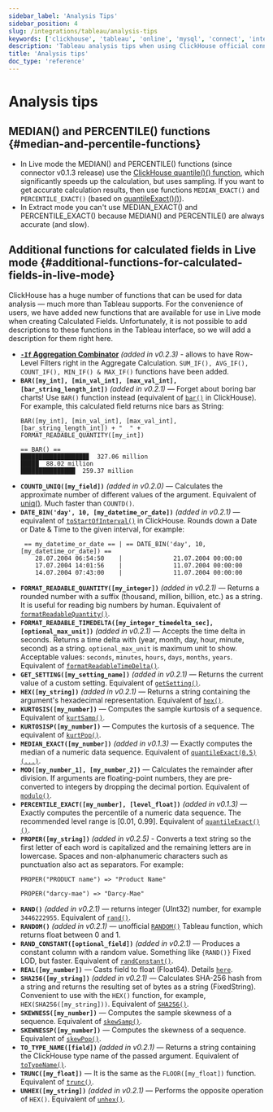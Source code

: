 ```yaml
---
sidebar_label: 'Analysis Tips'
sidebar_position: 4
slug: /integrations/tableau/analysis-tips
keywords: ['clickhouse', 'tableau', 'online', 'mysql', 'connect', 'integrate', 'ui']
description: 'Tableau analysis tips when using ClickHouse official connector.'
title: 'Analysis tips'
doc_type: 'reference'
---
```


# Analysis tips
## MEDIAN() and PERCENTILE() functions {#median-and-percentile-functions}
- In Live mode the MEDIAN() and PERCENTILE() functions (since connector v0.1.3 release) use the [ClickHouse quantile()() function](/sql-reference/aggregate-functions/reference/quantile/), which significantly speeds up the calculation, but uses sampling. If you want to get accurate calculation results, then use functions `MEDIAN_EXACT()` and `PERCENTILE_EXACT()` (based on [quantileExact()()](/sql-reference/aggregate-functions/reference/quantileexact/)).
- In Extract mode you can't use MEDIAN_EXACT() and PERCENTILE_EXACT() because MEDIAN() and PERCENTILE() are always accurate (and slow).
## Additional functions for calculated fields in Live mode {#additional-functions-for-calculated-fields-in-live-mode}
ClickHouse has a huge number of functions that can be used for data analysis — much more than Tableau supports. For the convenience of users, we have added new functions that are available for use in Live mode when creating Calculated Fields. Unfortunately, it is not possible to add descriptions to these functions in the Tableau interface, so we will add a description for them right here.
- **[`-If` Aggregation Combinator](/sql-reference/aggregate-functions/combinators/#-if)** *(added in v0.2.3)* - allows to have Row-Level Filters right in the Aggregate Calculation. `SUM_IF(), AVG_IF(), COUNT_IF(), MIN_IF() & MAX_IF()` functions have been added.
- **`BAR([my_int], [min_val_int], [max_val_int], [bar_string_length_int])`** *(added in v0.2.1)* — Forget about boring bar charts! Use `BAR()` function instead (equivalent of [`bar()`](/sql-reference/functions/other-functions#bar) in ClickHouse). For example, this calculated field returns nice bars as String:
    ```text
    BAR([my_int], [min_val_int], [max_val_int], [bar_string_length_int]) + "  " + FORMAT_READABLE_QUANTITY([my_int])
    ```
    ```text
    == BAR() ==
    ██████████████████▊  327.06 million
    █████  88.02 million
    ███████████████  259.37 million
    ```
- **`COUNTD_UNIQ([my_field])`** *(added in v0.2.0)* — Calculates the approximate number of different values of the argument. Equivalent of [uniq()](/sql-reference/aggregate-functions/reference/uniq/). Much faster than `COUNTD()`.
- **`DATE_BIN('day', 10, [my_datetime_or_date])`** *(added in v0.2.1)* — equivalent of [`toStartOfInterval()`](/sql-reference/functions/date-time-functions#toStartOfInterval) in ClickHouse. Rounds down a Date or Date & Time to the given interval, for example:
    ```text
     == my_datetime_or_date == | == DATE_BIN('day', 10, [my_datetime_or_date]) ==
        28.07.2004 06:54:50    |              21.07.2004 00:00:00
        17.07.2004 14:01:56    |              11.07.2004 00:00:00
        14.07.2004 07:43:00    |              11.07.2004 00:00:00
    ```
- **`FORMAT_READABLE_QUANTITY([my_integer])`** *(added in v0.2.1)* — Returns a rounded number with a suffix (thousand, million, billion, etc.) as a string. It is useful for reading big numbers by human. Equivalent of [`formatReadableQuantity()`](/sql-reference/functions/other-functions#formatreadablequantity).
- **`FORMAT_READABLE_TIMEDELTA([my_integer_timedelta_sec], [optional_max_unit])`** *(added in v0.2.1)* — Accepts the time delta in seconds. Returns a time delta with (year, month, day, hour, minute, second) as a string. `optional_max_unit` is maximum unit to show. Acceptable values: `seconds`, `minutes`, `hours`, `days`, `months`, `years`. Equivalent of [`formatReadableTimeDelta()`](/sql-reference/functions/other-functions/#formatreadabletimedelta).
- **`GET_SETTING([my_setting_name])`** *(added in v0.2.1)* — Returns the current value of a custom setting. Equivalent of [`getSetting()`](/sql-reference/functions/other-functions#getsetting).
- **`HEX([my_string])`** *(added in v0.2.1)* — Returns a string containing the argument's hexadecimal representation. Equivalent of [`hex()`](/sql-reference/functions/encoding-functions/#hex).
- **`KURTOSIS([my_number])`** — Computes the sample kurtosis of a sequence. Equivalent of [`kurtSamp()`](/sql-reference/aggregate-functions/reference/kurtsamp).
- **`KURTOSISP([my_number])`** — Computes the kurtosis of a sequence. The equivalent of [`kurtPop()`](/sql-reference/aggregate-functions/reference/kurtpop).
- **`MEDIAN_EXACT([my_number])`** *(added in v0.1.3)* — Exactly computes the median of a numeric data sequence. Equivalent of [`quantileExact(0.5)(...)`](/sql-reference/aggregate-functions/reference/quantileexact/#quantileexact).
- **`MOD([my_number_1], [my_number_2])`** — Calculates the remainder after division. If arguments are floating-point numbers, they are pre-converted to integers by dropping the decimal portion. Equivalent of [`modulo()`](/sql-reference/functions/arithmetic-functions/#modulo).
- **`PERCENTILE_EXACT([my_number], [level_float])`** *(added in v0.1.3)* — Exactly computes the percentile of a numeric data sequence. The recommended level range is [0.01, 0.99]. Equivalent of [`quantileExact()()`](/sql-reference/aggregate-functions/reference/quantileexact/#quantileexact).
- **`PROPER([my_string])`** *(added in v0.2.5)* - Converts a text string so the first letter of each word is capitalized and the remaining letters are in lowercase. Spaces and non-alphanumeric characters such as punctuation also act as separators. For example:
    ```text
    PROPER("PRODUCT name") => "Product Name"
    ```
    ```text
    PROPER("darcy-mae") => "Darcy-Mae"
    ```
- **`RAND()`** *(added in v0.2.1)* — returns integer (UInt32) number, for example `3446222955`. Equivalent of [`rand()`](/sql-reference/functions/random-functions/#rand).
- **`RANDOM()`** *(added in v0.2.1)* — unofficial [`RANDOM()`](https://kb.tableau.com/articles/issue/random-function-produces-inconsistent-results) Tableau function, which returns float between 0 and 1.
- **`RAND_CONSTANT([optional_field])`** *(added in v0.2.1)* — Produces a constant column with a random value. Something like `{RAND()}` Fixed LOD, but faster. Equivalent of [`randConstant()`](/sql-reference/functions/random-functions/#randconstant).
- **`REAL([my_number])`** — Casts field to float (Float64). Details [`here`](/sql-reference/data-types/decimal/#operations-and-result-type).
- **`SHA256([my_string])`** *(added in v0.2.1)* — Calculates SHA-256 hash from a string and returns the resulting set of bytes as a string (FixedString). Convenient to use with the `HEX()` function, for example, `HEX(SHA256([my_string]))`. Equivalent of [`SHA256()`](/sql-reference/functions/hash-functions#sha1-sha224-sha256-sha512-sha512_256).
- **`SKEWNESS([my_number])`** — Computes the sample skewness of a sequence. Equivalent of [`skewSamp()`](/sql-reference/aggregate-functions/reference/skewsamp).
- **`SKEWNESSP([my_number])`** — Computes the skewness of a sequence. Equivalent of [`skewPop()`](/sql-reference/aggregate-functions/reference/skewpop).
- **`TO_TYPE_NAME([field])`** *(added in v0.2.1)* — Returns a string containing the ClickHouse type name of the passed argument. Equivalent of [`toTypeName()`](/sql-reference/functions/other-functions#totypename).
- **`TRUNC([my_float])`** — It is the same as the `FLOOR([my_float])` function. Equivalent of [`trunc()`](/sql-reference/functions/rounding-functions#truncate).
- **`UNHEX([my_string])`** *(added in v0.2.1)* — Performs the opposite operation of `HEX()`. Equivalent of [`unhex()`](/sql-reference/functions/encoding-functions#unhex).
